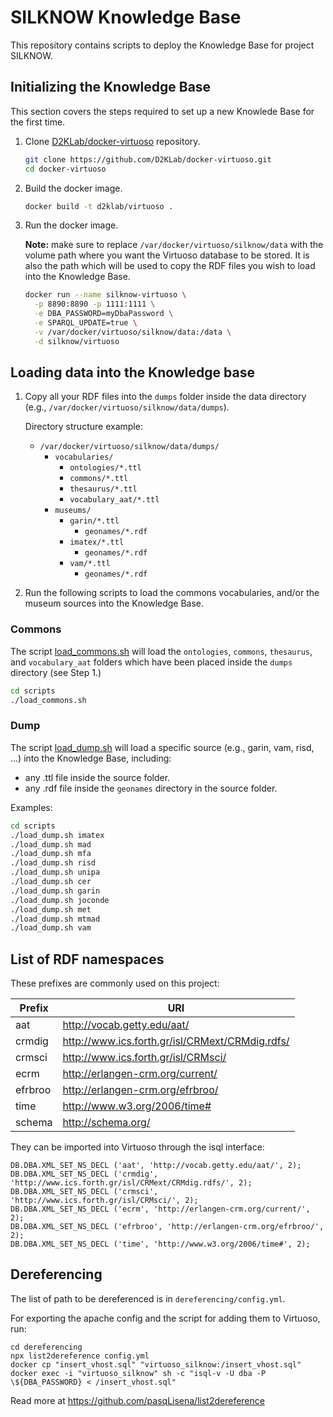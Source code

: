 # SILKNOW Knowledge Base

This repository contains scripts to deploy the Knowledge Base for project SILKNOW.

## Initializing the Knowledge Base

This section covers the steps required to set up a new Knowlede Base for the first time.

1. Clone [D2KLab/docker-virtuoso](https://github.com/D2KLab/docker-virtuoso) repository.

    ```bash
    git clone https://github.com/D2KLab/docker-virtuoso.git
    cd docker-virtuoso
    ```

2. Build the docker image.

    ```bash
    docker build -t d2klab/virtuoso .
    ```

3. Run the docker image.

    **Note:** make sure to replace `/var/docker/virtuoso/silknow/data` with the volume path where you want the Virtuoso database to be stored. It is also the path which will be used to copy the RDF files you wish to load into the Knowledge Base.

    ```bash
    docker run --name silknow-virtuoso \
      -p 8890:8890 -p 1111:1111 \
      -e DBA_PASSWORD=myDbaPassword \
      -e SPARQL_UPDATE=true \
      -v /var/docker/virtuoso/silknow/data:/data \
      -d silknow/virtuoso
    ```

## Loading data into the Knowledge base

1. Copy all your RDF files into the `dumps` folder inside the data directory (e.g., `/var/docker/virtuoso/silknow/data/dumps`).

    Directory structure example:

    - `/var/docker/virtuoso/silknow/data/dumps/`
      - `vocabularies/`
        - `ontologies/*.ttl`
        - `commons/*.ttl`
        - `thesaurus/*.ttl`
        - `vocabulary_aat/*.ttl`
      - `museums/`
        - `garin/*.ttl`
          - `geonames/*.rdf`
        - `imatex/*.ttl`
          - `geonames/*.rdf`
        - `vam/*.ttl`
          - `geonames/*.rdf`

2. Run the following scripts to load the commons vocabularies, and/or the museum sources into the Knowledge Base.

### Commons

The script [load_commons.sh](scripts/load_commons.sh) will load the `ontologies`, `commons`, `thesaurus`, and `vocabulary_aat` folders which have been placed inside the `dumps` directory (see Step 1.)

```bash
cd scripts
./load_commons.sh
```

### Dump

The script [load_dump.sh](scripts/load_dump.sh) will load a specific source (e.g., garin, vam, risd, ...) into the Knowledge Base, including:

* any .ttl file inside the source folder.
* any .rdf file inside the `geonames` directory in the source folder.

Examples:

```bash
cd scripts
./load_dump.sh imatex
./load_dump.sh mad
./load_dump.sh mfa
./load_dump.sh risd
./load_dump.sh unipa
./load_dump.sh cer
./load_dump.sh garin
./load_dump.sh joconde
./load_dump.sh met
./load_dump.sh mtmad
./load_dump.sh vam
```

## List of RDF namespaces

These prefixes are commonly used on this project:

| Prefix | URI |
| - | - |
| aat | http://vocab.getty.edu/aat/
| crmdig | http://www.ics.forth.gr/isl/CRMext/CRMdig.rdfs/ |
| crmsci | http://www.ics.forth.gr/isl/CRMsci/ |
| ecrm | http://erlangen-crm.org/current/ |
| efrbroo | http://erlangen-crm.org/efrbroo/ |
| time | http://www.w3.org/2006/time# |
| schema | http://schema.org/ |

They can be imported into Virtuoso through the isql interface:

```
DB.DBA.XML_SET_NS_DECL ('aat', 'http://vocab.getty.edu/aat/', 2);
DB.DBA.XML_SET_NS_DECL ('crmdig', 'http://www.ics.forth.gr/isl/CRMext/CRMdig.rdfs/', 2);
DB.DBA.XML_SET_NS_DECL ('crmsci', 'http://www.ics.forth.gr/isl/CRMsci/', 2);
DB.DBA.XML_SET_NS_DECL ('ecrm', 'http://erlangen-crm.org/current/', 2);
DB.DBA.XML_SET_NS_DECL ('efrbroo', 'http://erlangen-crm.org/efrbroo/', 2);
DB.DBA.XML_SET_NS_DECL ('time', 'http://www.w3.org/2006/time#', 2);
```

## Dereferencing

The list of path to be dereferenced is in `dereferencing/config.yml`.

For exporting the apache config and the script for adding them to Virtuoso, run:

```
cd dereferencing
npx list2dereference config.yml
docker cp "insert_vhost.sql" "virtuoso_silknow:/insert_vhost.sql"
docker exec -i "virtuoso_silknow" sh -c "isql-v -U dba -P \${DBA_PASSWORD} < /insert_vhost.sql"
```

Read more at https://github.com/pasqLisena/list2dereference
